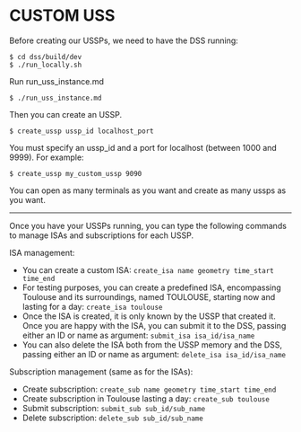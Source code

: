 # CUSTOM USS


Before creating our USSPs, we need to have the DSS running:
```
$ cd dss/build/dev
$ ./run_locally.sh
```

Run run_uss_instance.md
```
$ ./run_uss_instance.md
```

Then you can create an USSP. 
```
$ create_ussp ussp_id localhost_port
```
You must specify an ussp_id and a port for localhost (between 1000 and 9999).
For example: 
```
$ create_ussp my_custom_ussp 9090
```
You can open as many terminals as you want and create as many ussps as you want. 

---
Once you have your USSPs running, you can type the following commands to manage ISAs and subscriptions for each USSP.

ISA management:
* You can create a custom ISA: 
`create_isa name geometry time_start time_end` 
* For testing purposes, you can create a predefined ISA, encompassing Toulouse and its surroundings, named TOULOUSE, starting now and lasting for a day: 
`create_isa toulouse`
* Once the ISA is created, it is only known by the USSP that created it. Once you are happy with the ISA, you can submit it to the DSS, passing either an ID or name as argument:
`submit_isa isa_id/isa_name`
* You can also delete the ISA both from the USSP memory and the DSS, passing either an ID or name as argument:
`delete_isa isa_id/isa_name`

Subscription management (same as for the ISAs):
* Create subscription:
`create_sub name geometry time_start time_end`
* Create subscription in Toulouse lasting a day:
`create_sub toulouse`
* Submit subscription:
`submit_sub sub_id/sub_name`
* Delete subscription:
`delete_sub sub_id/sub_name`